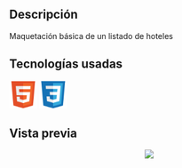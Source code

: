 ## Descripción  
Maquetación básica de un listado de hoteles

## Tecnologías usadas
<span><img src="https://github.com/devicons/devicon/blob/master/icons/html5/html5-original.svg" alt="html5" width="50" height="50"/>
<img src="https://github.com/devicons/devicon/blob/master/icons/css3/css3-original.svg" alt="css3" width="50" height="50"/></span>

## Vista previa
<p align="center">
<img src="https://user-images.githubusercontent.com/125128610/219647235-cd2594ed-acfa-4e00-b700-93c8f7f867f7.png">
</p>
